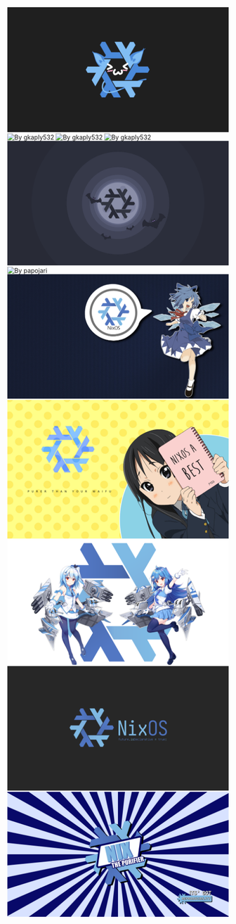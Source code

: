 <img src="nix-owo.png" alt="By ant-arctica"/>
<img src="nix-glow-black.png" alt="By gkaply532"/>
<img src="nix-glow-gruvbox.png" alt="By gkaply532"/>
<img src="nix-glow.png" alt="By gkaply532"/>
<img src="nix-dracula.png" alt="By hostyaa"/>
<img src="nix-3d-showcase.png" alt="By papojari"/>
<img src="cirno-nixos.png" alt="By unknown author"/>
<img src="mio-purer-than-your-waifu.png" alt="By unknown author"/>
<img src="nix-azurlane-33-22.png" alt="By unknown author"/>
<img src="nixos-declarative.jpg" alt="By mbprtpmnr"/>
<img src="nix-brawndo-background-4k.png" alt="By Matthew Croughan"/>